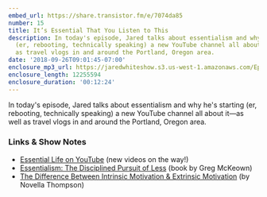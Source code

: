 ```yaml
---
embed_url: https://share.transistor.fm/e/7074da85
number: 15
title: It’s Essential That You Listen to This
description: In today's episode, Jared talks about essentialism and why he's starting
  (er, rebooting, technically speaking) a new YouTube channel all about it—as well
  as travel vlogs in and around the Portland, Oregon area.
date: '2018-09-26T09:01:45-07:00'
enclosure_mp3_url: https://jaredwhiteshow.s3.us-west-1.amazonaws.com/Episode%2015%20-%20Its%20Essential%20That%20You%20Listen%20to%20This.mp3
enclosure_length: 12255594
enclosure_duration: '00:12:24'
---
```


In today's episode, Jared talks about essentialism and why he's starting (er, rebooting, technically speaking) a new YouTube channel all about it—as well as travel vlogs in and around the Portland, Oregon area.

### Links & Show Notes

* [Essential Life on YouTube](https://www.youtube.com/channel/UCx90UL8AZfxSbBbFQ7L2t5w) (new videos on the way!)
* [Essentialism: The Disciplined Pursuit of Less](https://gregmckeown.com/book/) (book by Greg McKeown)
* [The Difference Between Intrinsic Motivation & Extrinsic Motivation](https://www.livestrong.com/article/174305-the-difference-between-intrinsic-motivation-extrinsic-motivation/) (by Novella Thompson)